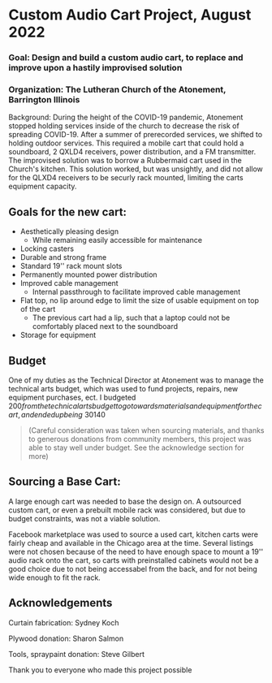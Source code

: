 # Custom Audio Cart Project, August 2022

### Goal: Design and build a custom audio cart, to replace and improve upon a hastily improvised solution

### Organization: The Lutheran Church of the Atonement, Barrington Illinois

Background: During the height of the COVID-19 pandemic, Atonement stopped holding services inside of the church to decrease the risk of spreading COVID-19.
After a summer of prerecorded services, we shifted to holding outdoor services. This required a mobile cart that could hold a soundboard, 2 QXLD4 receivers,
power distribution, and a FM transmitter. The improvised solution was to borrow a Rubbermaid cart used in the Church's kitchen. This solution worked, but was
unsightly, and did not allow for the QLXD4 receivers to be securly rack mounted, limiting the carts equipment capacity.



## Goals for the new cart:
 - Aesthetically pleasing design
     - While remaining easily accessible for maintenance
 - Locking casters
 - Durable and strong frame
 - Standard 19'' rack mount slots
 - Permanently mounted power distribution
 - Improved cable management
    - Internal passthrough to facilitate improved cable management
 - Flat top, no lip around edge to limit the size of usable equipment on top of the cart
   - The previous cart had a lip, such that a laptop could not be comfortably placed next to the soundboard
 - Storage for equipment
 
## Budget

One of my duties as the Technical Director at Atonement was to manage the technical arts budget, which was used to fund projects, repairs, new equipment purchases, ect. 
I budgeted $200 from the technical arts budget to go towards materials and equipment for the cart, and ended up being ~30% under budget, spending ~$140

> (Careful consideration was taken when sourcing materials, and thanks to generous donations from community members, this project was able to stay well under budget. 
See the acknowledge section for more)

## Sourcing a Base Cart:

A large enough cart was needed to base the design on. A outsourced custom cart, or even a prebuilt mobile rack was considered, but due to budget constraints, 
was not a viable solution. 

Facebook marketplace was used to source a used cart, kitchen carts were fairly cheap and available in the Chicago area at the time. Several listings were not chosen because 
of the need to have enough space to mount a 19'' audio rack onto the cart, so carts with preinstalled cabinets would not be a good choice due to not being accessabel from 
the back, and for not being wide enough to fit the rack. 


## Acknowledgements

Curtain fabrication: Sydney Koch

Plywood donation: Sharon Salmon

Tools, spraypaint donation: Steve Gilbert

Thank you to everyone who made this project possible


